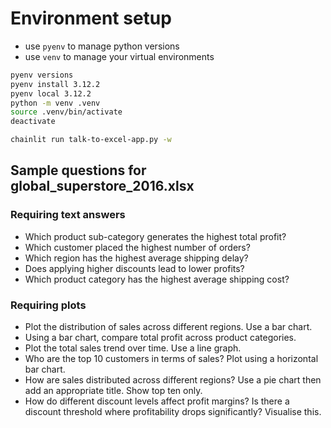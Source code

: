 # Environment setup
- use `pyenv` to manage python versions
- use `venv` to manage your virtual environments

```bash
pyenv versions
pyenv install 3.12.2
pyenv local 3.12.2
python -m venv .venv
source .venv/bin/activate
deactivate
```

```bash
chainlit run talk-to-excel-app.py -w
```

## Sample questions for **global_superstore_2016.xlsx**

### Requiring text answers
- Which product sub-category generates the highest total profit?
- Which customer placed the highest number of orders?
- Which region has the highest average shipping delay?
- Does applying higher discounts lead to lower profits?
- Which product category has the highest average shipping cost?

### Requiring plots
- Plot the distribution of sales across different regions. Use a bar chart.
- Using a bar chart, compare total profit across product categories.
- Plot the total sales trend over time. Use a line graph.
- Who are the top 10 customers in terms of sales? Plot using a horizontal bar chart.
- How are sales distributed across different regions? Use a pie chart then add an appropriate title. Show top ten only.
- How do different discount levels affect profit margins? Is there a discount threshold where profitability drops significantly? Visualise this.